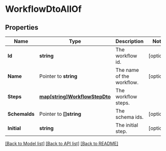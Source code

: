 # WorkflowDtoAllOf

## Properties

Name | Type | Description | Notes
------------ | ------------- | ------------- | -------------
**Id** | **string** | The workflow id. | [optional] 
**Name** | Pointer to **string** | The name of the workflow. | [optional] 
**Steps** | [**map[string]WorkflowStepDto**](WorkflowStepDto.md) | The workflow steps. | 
**SchemaIds** | Pointer to **[]string** | The schema ids. | [optional] 
**Initial** | **string** | The initial step. | [optional] 

[[Back to Model list]](../README.md#documentation-for-models) [[Back to API list]](../README.md#documentation-for-api-endpoints) [[Back to README]](../README.md)


